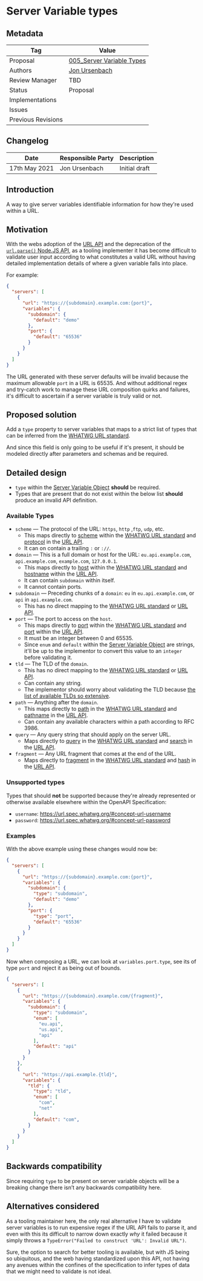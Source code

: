# Server Variable types


## Metadata

|Tag |Value |
|---- | ---------------- |
|Proposal |[005_Server Variable Types](https://github.com/OAI/OpenAPI-Specification/tree/main/proposals/005_Server%20Variable%20types.md) |
|Authors|[Jon Ursenbach](https://github.com/erunion)|
|Review Manager |TBD |
|Status |Proposal|
|Implementations ||
|Issues ||
|Previous Revisions ||


## Changelog

|Date |Responsible Party |Description |
|---- | ---------------- | ---------- |
| 17th May 2021 | Jon Ursenbach | Initial draft |

## Introduction

A way to give server variables identifiable information for how they're used within a URL.

## Motivation

With the webs adoption of the [URL API](https://developer.mozilla.org/en-US/docs/Web/API/URL) and the deprecation of the [`url.parse()` Node.JS API](https://nodejs.org/api/url.html#url_url_parse_urlstring_parsequerystring_slashesdenotehost), as a tooling implementer it has become difficult to validate user input according to what constitutes a valid URL without having detailed implementation details of where a given variable falls into place.

For example:

```json
{
  "servers": [
    {
      "url": "https://{subdomain}.example.com:{port}",
      "variables": {
        "subdomain": {
          "default": "demo"
        },
        "port": {
          "default": "65536"
        }
      }
    }
  ]
}
```

The URL generated with these server defaults will be invalid because the maximum allowable `port` in a URL is 65535. And without additional regex and try-catch work to manage these URL composition quirks and failures, it's difficult to ascertain if a server variable is truly valid or not.

## Proposed solution

Add a `type` property to server variables that maps to a strict list of types that can be inferred from the [WHATWG URL standard](https://url.spec.whatwg.org).

And since this field is only going to be useful if it's present, it should be modeled directly after parameters and schemas and be required.

## Detailed design

* `type` within the [Server Variable Object](https://github.com/OAI/OpenAPI-Specification/blob/main/versions/3.1.0.md#serverVariableObject) **should** be required.
* Types that are present that do not exist within the below list **should** produce an invalid API definition.

### Available Types

* `scheme` &mdash; The protocol of the URL: `https`, `http` ,`ftp`, `udp`, etc.
  * This maps directly to [scheme](https://url.spec.whatwg.org/#concept-url-scheme) within the [WHATWG URL standard](https://url.spec.whatwg.org) and [protocol](https://developer.mozilla.org/en-US/docs/Web/API/URL/protocol) in the [URL API](https://developer.mozilla.org/en-US/docs/Web/API/URL).
  * It can on contain a trailing `:` or `://`.
* `domain` &mdash; This is a full domain or host for the URL: `eu.api.example.com`, `api.example.com`, `example.com`, `127.0.0.1`.
  * This maps directly to [host](https://url.spec.whatwg.org/#host-representation) within the [WHATWG URL standard](https://url.spec.whatwg.org) and [hostname](https://developer.mozilla.org/en-US/docs/Web/API/URL/hostname) within the [URL API](https://developer.mozilla.org/en-US/docs/Web/API/URL).
  * It can contain `subdomain` within itself.
  * It cannot contain ports.
* `subdomain` &mdash; Preceding chunks of a `domain`: `eu` in `eu.api.example.com`, or `api` in `api.example.com`.
  * This has no direct mapping to the [WHATWG URL standard](https://url.spec.whatwg.org) or [URL API](https://developer.mozilla.org/en-US/docs/Web/API/URL).
* `port` &mdash; The port to access on the `host`.
  * This maps directly to [port](https://url.spec.whatwg.org/#concept-url-port) within the [WHATWG URL standard](https://url.spec.whatwg.org) and [port](https://developer.mozilla.org/en-US/docs/Web/API/URL/port) within the [URL API](https://developer.mozilla.org/en-US/docs/Web/API/URL).
  * It must be an integer between 0 and 65535.
  * Since `enum` and `default` within the [Server Variable Object](https://github.com/OAI/OpenAPI-Specification/blob/main/versions/3.1.0.md#serverVariableObject) are strings, it'll be up to the implementor to convert this value to an `integer` before validating it.
* `tld` &mdash; The TLD of the `domain`.
  * This has no direct mapping to the [WHATWG URL standard](https://url.spec.whatwg.org) or [URL API](https://developer.mozilla.org/en-US/docs/Web/API/URL).
  * Can contain any string.
  * The implementor should worry about validating the TLD because [the list of available TLDs so extensive](https://data.iana.org/TLD/tlds-alpha-by-domain.txt).
* `path` &mdash; Anything after the `domain`.
  * This maps directly to [path](https://url.spec.whatwg.org/#concept-url-path) in the [WHATWG URL standard](https://url.spec.whatwg.org) and [pathname](https://developer.mozilla.org/en-US/docs/Web/API/URL/pathname) in the [URL API](https://developer.mozilla.org/en-US/docs/Web/API/URL).
  * Can contain any available characters within a path according to RFC 3986.
* `query` &mdash; Any query string that should apply on the server URL.
  * Maps directly to [query](https://url.spec.whatwg.org/#concept-url-query) in the [WHATWG URL standard](https://url.spec.whatwg.org) and [search](https://developer.mozilla.org/en-US/docs/Web/API/URL/search) in the [URL API](https://developer.mozilla.org/en-US/docs/Web/API/URL).
* `fragment` &mdash; Any URL fragment that comes at the end of the URL.
  * Maps directly to [fragment](https://url.spec.whatwg.org/#concept-url-fragment) in the [WHATWG URL standard](https://url.spec.whatwg.org) and [hash](https://developer.mozilla.org/en-US/docs/Web/API/URL/hash) in the [URL API](https://developer.mozilla.org/en-US/docs/Web/API/URL).

### Unsupported types

Types that should **not** be supported because they're already represented or otherwise available elsewhere within the OpenAPI Specification:

- `username`: https://url.spec.whatwg.org/#concept-url-username
- `password`: https://url.spec.whatwg.org/#concept-url-password

### Examples

With the above example using these changes would now be:

```json
{
  "servers": [
    {
      "url": "https://{subdomain}.example.com:{port}",
      "variables": {
        "subdomain": {
          "type": "subdomain",
          "default": "demo"
        },
        "port": {
          "type": "port",
          "default": "65536"
        }
      }
    }
  ]
}
```

Now when composing a URL, we can look at `variables.port.type`, see its of type `port` and reject it as being out of bounds.

```json
{
  "servers": [
    {
      "url": "https://{subdomain}.example.com/{fragment}",
      "variables": {
        "subdomain": {
          "type": "subdomain",
          "enum": [
            "eu.api",
            "us.api",
            "api"
          ],
          "default": "api"
        }
      }
    },
    {
      "url": "https://api.example.{tld}",
      "variables": {
        "tld": {
          "type": "tld",
          "enum": [
            "com",
            "net"
          ],
          "default": "com",
        }
      }
    }
  ]
}
```

## Backwards compatibility

Since requiring `type` to be present on server variable objects will be a breaking change there isn’t any backwards compatibility here.

## Alternatives considered

As a tooling maintainer here, the only real alternative I have to validate server variables is to run expensive regex if the URL API fails to parse it, and even with this its difficult to narrow down exactly *why* it failed because it simply throws a `TypeError("Failed to construct 'URL': Invalid URL")`.

Sure, the option to search for better tooling is available, but with JS being so ubiquitous, and the web having standardized upon this API, not having any avenues within the confines of the specification to infer types of data that we might need to validate is not ideal.
